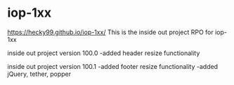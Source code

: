 # iop-1xx
https://hecky99.github.io/iop-1xx/
This is the inside out project RPO for iop-1xx

inside out project version 100.0
  -added header resize functionality

  inside out project version 100.1
    -added footer resize functionality
    -added jQuery, tether, popper
